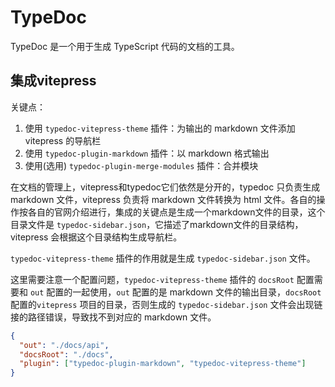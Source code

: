 # TypeDoc

TypeDoc 是一个用于生成 TypeScript 代码的文档的工具。

## 集成vitepress

关键点：

1. 使用 `typedoc-vitepress-theme` 插件：为输出的 markdown 文件添加 vitepress 的导航栏
2. 使用 `typedoc-plugin-markdown` 插件：以 markdown 格式输出
3. 使用(选用) `typedoc-plugin-merge-modules` 插件：合并模块

在文档的管理上，vitepress和typedoc它们依然是分开的，typedoc 只负责生成 markdown 文件，vitepress 负责将 markdown 文件转换为 html 文件。各自的操作按各自的官网介绍进行，集成的关键点是生成一个markdown文件的目录，这个目录文件是 `typedoc-sidebar.json`，它描述了markdown文件的目录结构，vitepress 会根据这个目录结构生成导航栏。

`typedoc-vitepress-theme` 插件的作用就是生成 `typedoc-sidebar.json` 文件。

这里需要注意一个配置问题，`typedoc-vitepress-theme` 插件的 `docsRoot` 配置需要和 `out` 配置的一起使用，`out` 配置的是 markdown 文件的输出目录，`docsRoot` 配置的`vitepress` 项目的目录，否则生成的 `typedoc-sidebar.json` 文件会出现链接的路径错误，导致找不到对应的 markdown 文件。

```json
{
  "out": "./docs/api",
  "docsRoot": "./docs",
  "plugin": ["typedoc-plugin-markdown", "typedoc-vitepress-theme"]
}

```
